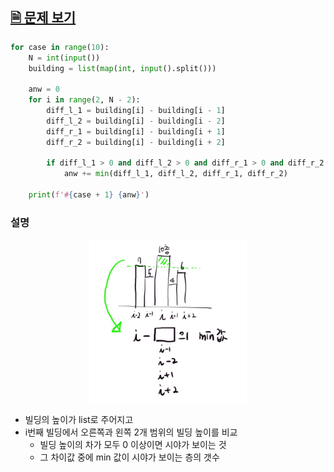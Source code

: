 ## <a href="https://swexpertacademy.com/main/code/problem/problemDetail.do" target="_blank">🗎 문제 보기 </a>

```python
for case in range(10):
    N = int(input())
    building = list(map(int, input().split()))

    anw = 0
    for i in range(2, N - 2):
        diff_l_1 = building[i] - building[i - 1]
        diff_l_2 = building[i] - building[i - 2]
        diff_r_1 = building[i] - building[i + 1]
        diff_r_2 = building[i] - building[i + 2]

        if diff_l_1 > 0 and diff_l_2 > 0 and diff_r_1 > 0 and diff_r_2 > 0:
            anw += min(diff_l_1, diff_l_2, diff_r_1, diff_r_2)

    print(f'#{case + 1} {anw}')
```

### 설명

<p align="center"><img width="50%" height="50%" src="./img.png"></p>

- 빌딩의 높이가 list로 주어지고
- i번째 빌딩에서 오른쪽과 왼쪽 2개 범위의 빌딩 높이를 비교
  - 빌딩 높이의 차가 모두 0 이상이면 시야가 보이는 것
  - 그 차이값 중에 min 값이 시야가 보이는 층의 갯수



